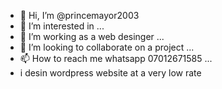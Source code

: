 - 👋 Hi, I’m @princemayor2003
- 👀 I’m interested in ...
- 🌱 I’m working as a web desinger   ...
- 💞️ I’m looking to collaborate on a project  ...
- 📫 How to reach me whatsapp 07012671585 ...
- i desin wordpress website at a very low rate 
<!---
princemayor2003/princemayor2003 is a ✨ special ✨ repository because its `README.md` (this file) appears on your GitHub profile.
You can click the Preview link to take a look at your changes.
--->
